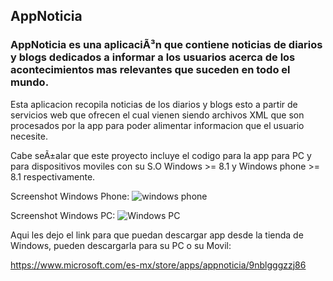 ## AppNoticia

### AppNoticia es una aplicaciÃ³n que contiene noticias de diarios y blogs dedicados a informar a los usuarios acerca de los acontecimientos mas relevantes que suceden en todo el mundo.

Esta aplicacion recopila noticias de los diarios y blogs esto a partir de servicios web que ofrecen el cual vienen siendo archivos XML que son procesados por la app para poder alimentar informacion que el usuario necesite.

Cabe seÃ±alar que este proyecto incluye el codigo para la app para PC y para dispositivos moviles con su S.O Windows >= 8.1 y Windows phone >= 8.1 respectivamente.

Screenshot Windows Phone:
![windows phone]({{site.baseurl}}/https://www.dropbox.com/s/6et33oo2c9pu5wm/appnoticia-movil.jpg)

Screenshot Windows PC:
![Windows PC]({{site.baseurl}}/https://www.dropbox.com/s/v8t4h9zt8sv9evi/appnoticia-pc.jpg)

Aqui les dejo el link para que puedan descargar app desde la tienda de Windows, pueden descargarla para su PC o su Movil:

https://www.microsoft.com/es-mx/store/apps/appnoticia/9nblgggzzj86
